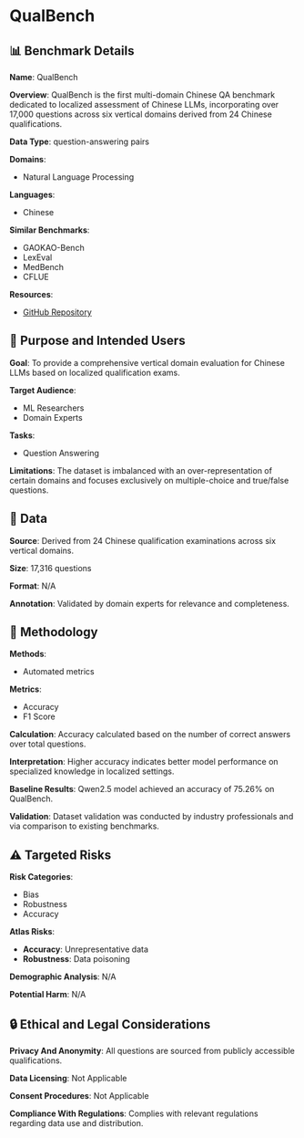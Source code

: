 # QualBench

## 📊 Benchmark Details

**Name**: QualBench

**Overview**: QualBench is the first multi-domain Chinese QA benchmark dedicated to localized assessment of Chinese LLMs, incorporating over 17,000 questions across six vertical domains derived from 24 Chinese qualifications.

**Data Type**: question-answering pairs

**Domains**:
- Natural Language Processing

**Languages**:
- Chinese

**Similar Benchmarks**:
- GAOKAO-Bench
- LexEval
- MedBench
- CFLUE

**Resources**:
- [GitHub Repository](https://github.com/mengze-hong/QualBench)

## 🎯 Purpose and Intended Users

**Goal**: To provide a comprehensive vertical domain evaluation for Chinese LLMs based on localized qualification exams.

**Target Audience**:
- ML Researchers
- Domain Experts

**Tasks**:
- Question Answering

**Limitations**: The dataset is imbalanced with an over-representation of certain domains and focuses exclusively on multiple-choice and true/false questions.

## 💾 Data

**Source**: Derived from 24 Chinese qualification examinations across six vertical domains.

**Size**: 17,316 questions

**Format**: N/A

**Annotation**: Validated by domain experts for relevance and completeness.

## 🔬 Methodology

**Methods**:
- Automated metrics

**Metrics**:
- Accuracy
- F1 Score

**Calculation**: Accuracy calculated based on the number of correct answers over total questions.

**Interpretation**: Higher accuracy indicates better model performance on specialized knowledge in localized settings.

**Baseline Results**: Qwen2.5 model achieved an accuracy of 75.26% on QualBench.

**Validation**: Dataset validation was conducted by industry professionals and via comparison to existing benchmarks.

## ⚠️ Targeted Risks

**Risk Categories**:
- Bias
- Robustness
- Accuracy

**Atlas Risks**:
- **Accuracy**: Unrepresentative data
- **Robustness**: Data poisoning

**Demographic Analysis**: N/A

**Potential Harm**: N/A

## 🔒 Ethical and Legal Considerations

**Privacy And Anonymity**: All questions are sourced from publicly accessible qualifications.

**Data Licensing**: Not Applicable

**Consent Procedures**: Not Applicable

**Compliance With Regulations**: Complies with relevant regulations regarding data use and distribution.
